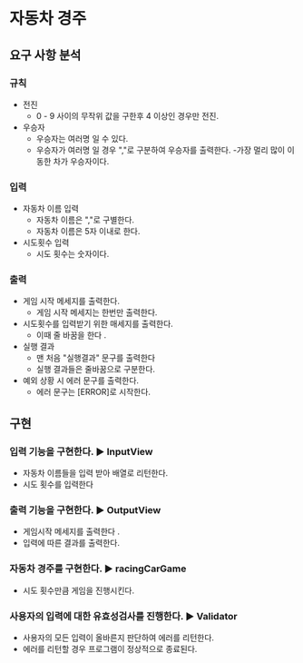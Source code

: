 #  자동차 경주 

##  요구 사항 분석

### 규칙


- 전진 
    - 0 - 9 사이의 무작위 값을 구한후 4 이상인 경우만 전진.
- 우승자
  - 우승자는 여러명 일 수 있다.
  - 우승자가 여러명 일 경우 ","로 구분하여 우승자를 출력한다.
  -가장 멀리 많이 이동한 차가 우승자이다.
### 입력

- 자동차 이름 입력
  - 자동차 이름은 ","로 구별한다.
  - 자동차 이름은 5자 이내로 한다.
- 시도횟수 입력
  - 시도 횟수는 숫자이다.


### 출력

- 게임 시작 메세지를 출력한다.
    - 게임 시작 메세지는 한번만 출력한다.
- 시도횟수를 입력받기 위한 매세지를 출력한다.
  - 이때 줄 바꿈을 한다 .
- 실행 결과
  - 맨 처음 "실행결과" 문구를 출력한다 
  - 실행 결과들은 줄바꿈으로 구분한다.
- 예외 상황 시 에러 문구를 출력한다.
    - 에러 문구는 [ERROR]로 시작한다.


## 구현

### 입력 기능을 구현한다. ▶️️ InputView

- 자동차 이름들을 입력 받아 배열로 리턴한다.
- 시도 횟수를 입력한다

### 출력 기능을 구현한다. ▶️ OutputView

- 게임시작 메세지를 출력한다 .
- 입력에 따른 결과를 출력한다.


### 자동차 경주를 구현한다. ▶️ racingCarGame

- 시도 횟수만큼 게임을 진행시킨다.

### 사용자의 입력에 대한 유효성검사를 진행한다. ▶️ Validator

-  사용자의 모든 입력이 올바른지 판단하여 에러를 리턴한다.
-  에러를 리턴할 경우 프로그램이 정상적으로 종료된다.





